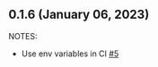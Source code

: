 ## 0.1.6 (January 06, 2023)

NOTES:

* Use env variables in CI [#5](https://github.com/SBGoods/terraform-provider-releasetest/issues/5)

